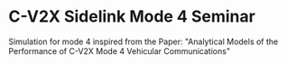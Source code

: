 # C-V2X Sidelink Mode 4 Seminar
Simulation for mode 4 inspired from the Paper: "Analytical Models of the Performance of C-V2X Mode 4 Vehicular Communications"

